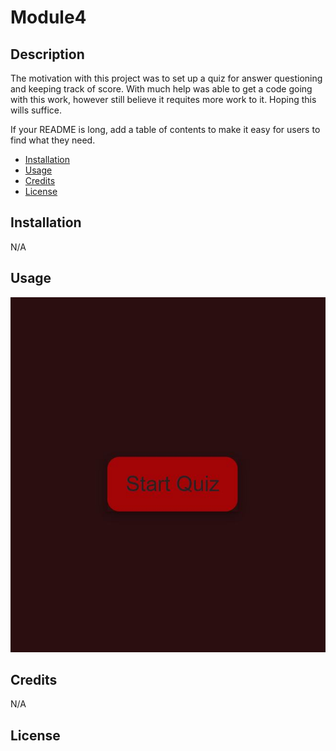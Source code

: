 # Module4


## Description

The motivation with this project was to set up a quiz for answer questioning and keeping track of score. With much help was able to get a code going with this work,
however still believe it requites more work to it. Hoping this wills suffice.

If your README is long, add a table of contents to make it easy for users to find what they need.

- [Installation](#installation)
- [Usage](#usage)
- [Credits](#credits)
- [License](#license)

## Installation

N/A

## Usage

![Screenshot](./assets/screenshot.JPG "screenshot") 

## Credits

N/A

## License
